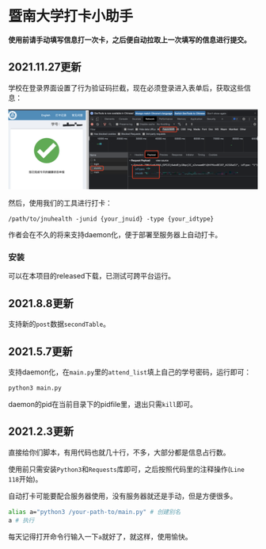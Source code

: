 # 暨南大学打卡小助手

**使用前请手动填写信息打一次卡，之后便自动拉取上一次填写的信息进行提交。**

## 2021.11.27更新

学校在登录界面设置了行为验证码拦截，现在必须登录进入表单后，获取这些信息：

![image-20211127185412443](./images/抓包指引.png)

然后，使用我们的工具进行打卡：

```shell
/path/to/jnuhealth -junid {your_jnuid} -type {your_idtype}
```

作者会在不久的将来支持daemon化，便于部署至服务器上自动打卡。

### 安装

可以在本项目的released下载，已测试可跨平台运行。

## 2021.8.8更新

支持新的`post`数据`secondTable`。

## 2021.5.7更新

支持daemon化，在`main.py`里的`attend_list`填上自己的学号密码，运行即可：

```bash
python3 main.py
```

daemon的pid在当前目录下的pidfile里，退出只需`kill`即可。

## 2021.2.3更新

直接给你们脚本，有用代码也就几十行，不多，大部分都是信息占行数。

使用前只需安装`Python3`和`Requests`库即可，之后按照代码里的注释操作(`Line 118`开始)。

自动打卡可能要配合服务器使用，没有服务器就还是手动，但是方便很多。

```bash
alias a="python3 /your-path-to/main.py" # 创建别名
a # 执行
```

每天记得打开命令行输入一下`a`就好了，就这样，使用愉快。
